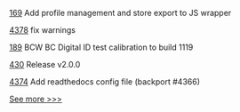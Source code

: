 
[169](https://github.com/hyperledger/aries-askar/pull/169) Add profile management and store export to JS wrapper

[4378](https://github.com/hyperledger/fabric/pull/4378) fix warnings

[189](https://github.com/hyperledger/aries-mobile-test-harness/pull/189) BCW BC Digital ID test calibration to build 1119

[430](https://github.com/hyperledger-labs/blockchain-explorer/pull/430) Release v2.0.0

[4374](https://github.com/hyperledger/fabric/pull/4374) Add readthedocs config file (backport #4366)


[See more >>>](https://start-here.hyperledger.org/pull-requests)

